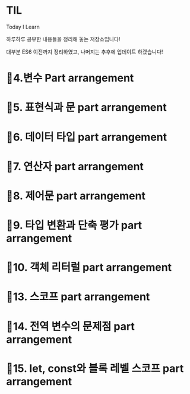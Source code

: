 # TIL

Today I Learn

하루하루 공부한 내용들을 정리해 놓는 저장소입니다!

대부분 ES6 이전까지 정리하였고, 나머지는 추후에 업데이트 하겠습니다!

# 🎈4.변수 Part arrangement

# 🎈5. 표현식과 문 part arrangement

# 🎈6. 데이터 타입 part arrangement

# 🎈7. 연산자 part arrangement

# 🎈8. 제어문 part arrangement

# 🎈9. 타입 변환과 단축 평가 part arrangement

# 🎈10. 객체 리터럴 part arrangement

# 🎈13. 스코프 part arrangement

# 🎈14. 전역 변수의 문제점 part arrangement

# 🎈15. let, const와 블록 레벨 스코프 part arrangement
